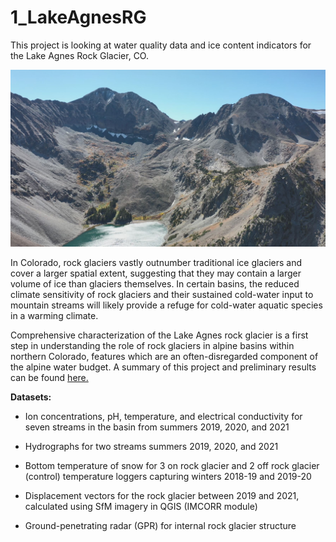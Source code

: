 # 1_LakeAgnesRG

This project is looking at water quality data and ice content indicators for the Lake Agnes Rock Glacier, CO. 

![](CaptureRGzoomedOut.JPG)

In Colorado, rock glaciers vastly outnumber traditional ice glaciers and cover a larger spatial extent, suggesting that they may contain a larger volume of ice than glaciers themselves. In certain basins, the reduced climate sensitivity of rock glaciers and their sustained cold-water input to mountain streams will likely provide a refuge for cold-water aquatic species in a warming climate. 

Comprehensive characterization of the Lake Agnes rock glacier is a first step in understanding the role of rock glaciers in alpine basins within northern Colorado, features which are an often-disregarded component of the alpine water budget. A summary of this project and preliminary results can be found [here.](https://briannarick.github.io/dataviz/RCOP_poster_150dpi.jpg)

**Datasets:** 

* Ion concentrations, pH, temperature, and electrical conductivity for seven streams in the basin from summers 2019, 2020, and 2021

* Hydrographs for two streams summers 2019, 2020, and 2021

* Bottom temperature of snow for 3 on rock glacier and 2 off rock glacier (control) temperature loggers capturing winters 2018-19 and 2019-20

* Displacement vectors for the rock glacier between 2019 and 2021, calculated using SfM imagery in QGIS (IMCORR module)

* Ground-penetrating radar (GPR) for internal rock glacier structure
